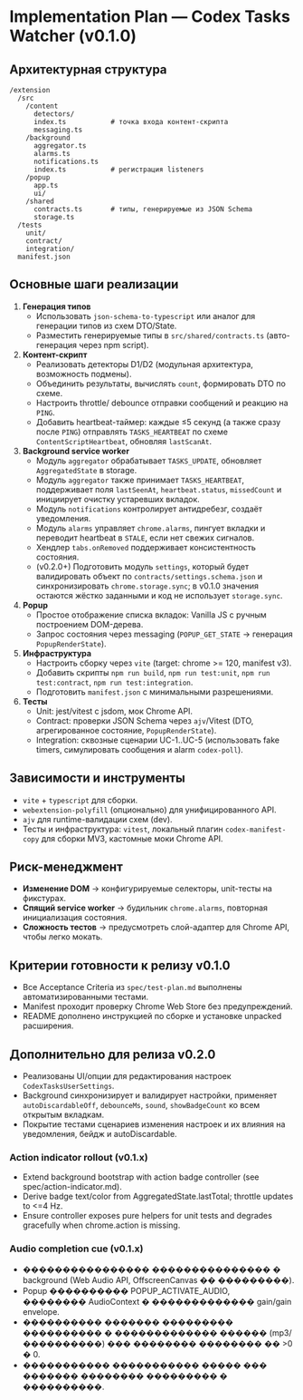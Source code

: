 # Implementation Plan — Codex Tasks Watcher (v0.1.0)

## Архитектурная структура
```
/extension
  /src
    /content
      detectors/
      index.ts           # точка входа контент-скрипта
      messaging.ts
    /background
      aggregator.ts
      alarms.ts
      notifications.ts
      index.ts           # регистрация listeners
    /popup
      app.ts
      ui/
    /shared
      contracts.ts       # типы, генерируемые из JSON Schema
      storage.ts
  /tests
    unit/
    contract/
    integration/
  manifest.json
```

## Основные шаги реализации
1. **Генерация типов**
   - Использовать `json-schema-to-typescript` или аналог для генерации типов из схем DTO/State.
   - Разместить генерируемые типы в `src/shared/contracts.ts` (авто-генерация через npm script).
2. **Контент-скрипт**
   - Реализовать детекторы D1/D2 (модульная архитектура, возможность подмены).
   - Объединить результаты, вычислять `count`, формировать DTO по схеме.
   - Настроить throttle/ debounce отправки сообщений и реакцию на `PING`.
   - Добавить heartbeat-таймер: каждые ≤5 секунд (а также сразу после `PING`) отправлять `TASKS_HEARTBEAT` по схеме `ContentScriptHeartbeat`, обновляя `lastScanAt`.
3. **Background service worker**
   - Модуль `aggregator` обрабатывает `TASKS_UPDATE`, обновляет `AggregatedState` в storage.
   - Модуль `aggregator` также принимает `TASKS_HEARTBEAT`, поддерживает поля `lastSeenAt`, `heartbeat.status`, `missedCount` и инициирует очистку устаревших вкладок.
   - Модуль `notifications` контролирует антидребезг, создаёт уведомления.
   - Модуль `alarms` управляет `chrome.alarms`, пингует вкладки и переводит heartbeat в `STALE`, если нет свежих сигналов.
   - Хендлер `tabs.onRemoved` поддерживает консистентность состояния.
   - (v0.2.0+) Подготовить модуль `settings`, который будет валидировать объект по `contracts/settings.schema.json` и синхронизировать `chrome.storage.sync`; в v0.1.0 значения остаются жёстко заданными и код не использует `storage.sync`.
4. **Popup**
   - Простое отображение списка вкладок: Vanilla JS с ручным построением DOM-дерева.
   - Запрос состояния через messaging (`POPUP_GET_STATE` → генерация `PopupRenderState`).
5. **Инфраструктура**
   - Настроить сборку через `vite` (target: chrome >= 120, manifest v3).
   - Добавить скрипты `npm run build`, `npm run test:unit`, `npm run test:contract`, `npm run test:integration`.
   - Подготовить `manifest.json` с минимальными разрешениями.
6. **Тесты**
   - Unit: jest/vitest с jsdom, мок Chrome API.
   - Contract: проверки JSON Schema через `ajv`/Vitest (DTO, агрегированное состояние, `PopupRenderState`).
   - Integration: сквозные сценарии UC-1..UC-5 (использовать fake timers, симулировать сообщения и alarm `codex-poll`).

## Зависимости и инструменты
- `vite` + `typescript` для сборки.
- `webextension-polyfill` (опционально) для унифицированного API.
- `ajv` для runtime-валидации схем (dev).
- Тесты и инфраструктура: `vitest`, локальный плагин `codex-manifest-copy` для сборки MV3, кастомные моки Chrome API.

## Риск-менеджмент
- **Изменение DOM** → конфигурируемые селекторы, unit-тесты на фикстурах.
- **Спящий service worker** → будильник `chrome.alarms`, повторная инициализация состояния.
- **Сложность тестов** → предусмотреть слой-адаптер для Chrome API, чтобы легко мокать.

## Критерии готовности к релизу v0.1.0
- Все Acceptance Criteria из `spec/test-plan.md` выполнены автоматизированными тестами.
- Manifest проходит проверку Chrome Web Store без предупреждений.
- README дополнено инструкцией по сборке и установке unpacked расширения.

## Дополнительно для релиза v0.2.0
- Реализованы UI/опции для редактирования настроек `CodexTasksUserSettings`.
- Background синхронизирует и валидирует настройки, применяет `autoDiscardableOff`, `debounceMs`, `sound`, `showBadgeCount` ко всем открытым вкладкам.
- Покрытие тестами сценариев изменения настроек и их влияния на уведомления, бейдж и autoDiscardable.
### Action indicator rollout (v0.1.x)
- Extend background bootstrap with action badge controller (see spec/action-indicator.md).
- Derive badge text/color from AggregatedState.lastTotal; throttle updates to <=4 Hz.
- Ensure controller exposes pure helpers for unit tests and degrades gracefully when chrome.action is missing.
### Audio completion cue (v0.1.x)
- ���������������� ��������������� � background (Web Audio API, OffscreenCanvas �� ���������).
- Popup ���������� POPUP_ACTIVATE_AUDIO, �������� AudioContext � ������������� gain/gain envelope.
- ���������� ������� ��������� ���������� � ������������� ������ (mp3/����������) ��� �������� �������� �� >0 � 0.
- ����������� ����������� ����� ��� ������� �������� ��������� � ����������.
